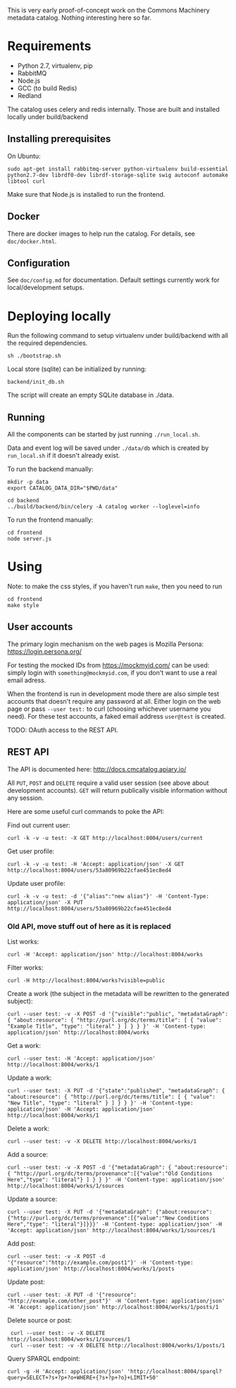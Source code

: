 This is very early proof-of-concept work on the Commons Machinery metadata catalog. Nothing interesting here so far.

Requirements
============

* Python 2.7, virtualenv, pip
* RabbitMQ
* Node.js
* GCC (to build Redis)
* Redland

The catalog uses celery and redis internally. Those are built and installed locally under build/backend

Installing prerequisites
------------------------

On Ubuntu:

    sudo apt-get install rabbitmq-server python-virtualenv build-essential python2.7-dev librdf0-dev librdf-storage-sqlite swig autoconf automake libtool curl

Make sure that Node.js is installed to run the frontend.


Docker
------

There are docker images to help run the catalog.  For details, see `doc/docker.html`.

Configuration
-------------

See `doc/config.md` for documentation. Default settings currently work
for local/development setups.

Deploying locally
=================

Run the following command to setup virtualenv under build/backend with all the required dependencies.

    sh ./bootstrap.sh

Local store (sqlite) can be initialized by running:

    backend/init_db.sh

The script will create an empty SQLite database in ./data.

Running
-------

All the components can be started by just running `./run_local.sh`.

Data and event log will be saved under `./data/db` which is created by
`run_local.sh` if it doesn't already exist.

To run the backend manually:

    mkdir -p data
    export CATALOG_DATA_DIR="$PWD/data"
    
    cd backend
    ../build/backend/bin/celery -A catalog worker --loglevel=info

To run the frontend manually:

    cd frontend
    node server.js


Using
=====

Note: to make the css styles, if you haven't run ```make```, then you need to run
```
cd frontend
make style
```

User accounts
-------------

The primary login mechanism on the web pages is Mozilla Persona:
https://login.persona.org/

For testing the mocked IDs from https://mockmyid.com/ can be used:
simply login with `something@mockmyid.com`, if you don't want to use a
real email adress.

When the frontend is run in development mode there are also simple
test accounts that doesn't require any password at all.  Either login
on the web page or pass `--user test:` to curl (choosing whichever
username you need).  For these test accounts, a faked email address
`user@test` is created.

TODO: OAuth access to the REST API.


REST API
--------

The API is documented here: http://docs.cmcatalog.apiary.io/

All `PUT`, `POST` and `DELETE` require a valid user session (see above
about development accounts).  `GET` will return publically visible
information without any session.

Here are some useful curl commands to poke the API:

Find out current user:

    curl -k -v -u test: -X GET http://localhost:8004/users/current

Get user profile:

    curl -k -v -u test: -H 'Accept: application/json' -X GET http://localhost:8004/users/53a80969b22cfae451ec8ed4

Update user profile:

    curl -k -v -u test: -d '{"alias":"new alias"}' -H 'Content-Type: application/json' -X PUT http://localhost:8004/users/53a80969b22cfae451ec8ed4


### Old API, move stuff out of here as it is replaced

List works:

    curl -H 'Accept: application/json' http://localhost:8004/works

Filter works:

    curl -H http://localhost:8004/works?visible=public

Create a work (the subject in the metadata will be rewritten to the
generated subject):

    curl --user test: -v -X POST -d '{"visible":"public", "metadataGraph": { "about:resource": { "http://purl.org/dc/terms/title": [ { "value": "Example Title", "type": "literal" } ] } } }' -H 'Content-type: application/json' http://localhost:8004/works

Get a work:

    curl --user test: -H 'Accept: application/json' http://localhost:8004/works/1

Update a work:

    curl --user test: -X PUT -d '{"state":"published", "metadataGraph": { "about:resource": { "http://purl.org/dc/terms/title": [ { "value": "New Title", "type": "literal" } ] } } }' -H 'Content-type: application/json' -H 'Accept: application/json' http://localhost:8004/works/1

Delete a work:

    curl --user test: -v -X DELETE http://localhost:8004/works/1

Add a source:

    curl --user test: -v -X POST -d '{"metadataGraph": { "about:resource": { "http://purl.org/dc/terms/provenance":[{"value":"Old Conditions Here","type": "literal"} ] } } }' -H 'Content-type: application/json' http://localhost:8004/works/1/sources

Update a source:

    curl --user test: -X PUT -d '{"metadataGraph": {"about:resource": {"http://purl.org/dc/terms/provenance":[{"value":"New Conditions Here","type": "literal"}]}}}' -H 'Content-type: application/json' -H 'Accept: application/json' http://localhost:8004/works/1/sources/1

Add post:

    curl --user test: -v -X POST -d '{"resource":"http://example.com/post1"}' -H 'Content-type: application/json' http://localhost:8004/works/1/posts

Update post:

    curl --user test: -X PUT -d '{"resource": "http://example.com/other_post"}' -H 'Content-type: application/json' -H 'Accept: application/json' http://localhost:8004/works/1/posts/1

Delete source or post:

     curl --user test: -v -X DELETE http://localhost:8004/works/1/sources/1
     curl --user test: -v -X DELETE http://localhost:8004/works/1/posts/1

Query SPARQL endpoint:

    curl -g -H 'Accept: application/json' 'http://localhost:8004/sparql?query=SELECT+?s+?p+?o+WHERE+{?s+?p+?o}+LIMIT+50'
